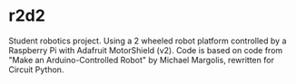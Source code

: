 # r2d2

Student robotics project. Using a 2 wheeled robot platform controlled by a Raspberry Pi with Adafruit MotorShield (v2). Code is based on code from "Make an Arduino-Controlled Robot" by Michael Margolis, rewritten for Circuit Python.

